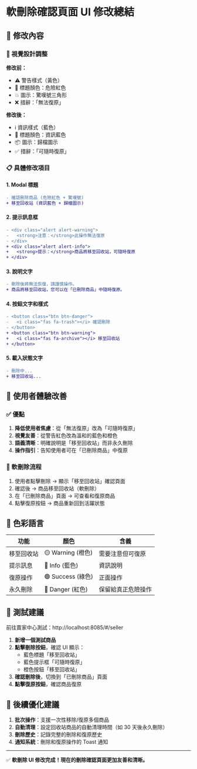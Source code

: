 # 軟刪除確認頁面 UI 修改總結

## 📝 修改內容

### 🎨 視覺設計調整

**修改前：**
- ⚠️ 警告樣式（黃色）
- 🔴 標題顏色：危險紅色
- 💥 圖示：驚嘆號三角形
- ❌ 措辭：「無法復原」

**修改後：**
- ℹ️ 資訊樣式（藍色）
- 🔵 標題顏色：資訊藍色
- 📦 圖示：歸檔圖示
- ✅ 措辭：「可隨時復原」

### 📋 具體修改項目

#### 1. Modal 標題
```diff
- 確認刪除商品 (危險紅色 + 驚嘆號)
+ 移至回收站 (資訊藍色 + 歸檔圖示)
```

#### 2. 提示訊息框
```diff
- <div class="alert alert-warning">
-   <strong>注意：</strong>此操作無法復原
- </div>
+ <div class="alert alert-info">
+   <strong>提示：</strong>商品將移至回收站，可隨時復原
+ </div>
```

#### 3. 說明文字
```diff
- 刪除後將無法恢復，請謹慎操作。
+ 商品將移至回收站，您可以在「已刪除商品」中隨時復原。
```

#### 4. 按鈕文字和樣式
```diff
- <button class="btn btn-danger">
-   <i class="fas fa-trash"></i> 確認刪除
- </button>
+ <button class="btn btn-warning">
+   <i class="fas fa-archive"></i> 移至回收站
+ </button>
```

#### 5. 載入狀態文字
```diff
- 刪除中...
+ 移至回收站...
```

## 🎯 使用者體驗改善

### ✅ 優點
1. **降低使用者焦慮**：從「無法復原」改為「可隨時復原」
2. **視覺友善**：從警告紅色改為溫和的藍色和橙色
3. **語義清晰**：明確說明是「移至回收站」而非永久刪除
4. **操作指引**：告知使用者可在「已刪除商品」中復原

### 🔄 軟刪除流程
1. 使用者點擊刪除 → 顯示「移至回收站」確認頁面
2. 確認後 → 商品移至回收站（軟刪除）
3. 在「已刪除商品」頁面 → 可查看和復原商品
4. 點擊復原按鈕 → 商品重新回到活躍狀態

## 🎨 色彩語言

| 功能 | 顏色 | 含義 |
|------|------|------|
| 移至回收站 | 🟡 Warning (橙色) | 需要注意但可復原 |
| 提示訊息 | 🔵 Info (藍色) | 資訊說明 |
| 復原操作 | 🟢 Success (綠色) | 正面操作 |
| 永久刪除 | 🔴 Danger (紅色) | 保留給真正危險操作 |

## 📱 測試建議

前往賣家中心測試：http://localhost:8085/#/seller

1. **新增一個測試商品**
2. **點擊刪除按鈕**，確認 UI 顯示：
   - 藍色標題「移至回收站」
   - 藍色提示框「可隨時復原」
   - 橙色按鈕「移至回收站」
3. **確認刪除後**，切換到「已刪除商品」頁面
4. **點擊復原按鈕**，確認商品復原

## 🚀 後續優化建議

1. **批次操作**：支援一次性移除/復原多個商品
2. **自動清理**：設定回收站商品的自動清理時間（如 30 天後永久刪除）
3. **刪除歷史**：記錄完整的刪除和復原歷史
4. **通知系統**：刪除和復原操作的 Toast 通知

---

✅ **軟刪除 UI 修改完成！現在的刪除確認頁面更加友善和清晰。**
